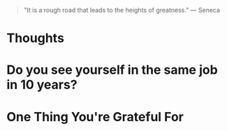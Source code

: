 
> \"It is a rough road that leads to the heights of greatness.\" — Seneca

# Thoughts

# Do you see yourself in the same job in 10 years?

# One Thing You're Grateful For

